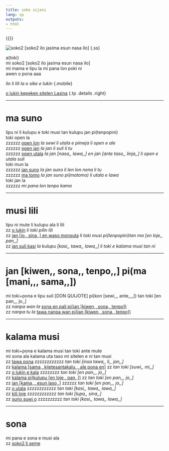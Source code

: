 ```yaml
---
title: soko sijeni
lang: sp
outputs:
- html
---
```


{{<rss link="/tp/index.xml">}}

![soko2 [soko2 ilo jasima esun nasa ilo]](/media/ss.png)
{.ss}

a(toki)  
mi soko2 [soko2 ilo jasima esun nasa ilo]  
mi mama e lipu la mi pana lon poki ni  
awen o pona aaa  

_ilo li lili la o sike e lukin_
{.mobile}

[o lukin kepeken sitelen Lasina](/tp)
{.tp .details .right}

---

# ma suno

lipu ni li kulupu e toki musi tan kulupu jan pi(tenpopini)  
toki open la  
zzzzzz [open lon](open-lon) _la sewi li utala e pimeja li open e ale_  
zzzzzz [open jan](open-jan) _la jan li suli li tu_  
zzzzzz [open utala](open-utala) _la jan [nasa,, lawa,,] en jan [ante taso,, linja,,] li open e utala suli_  
toki mun la  
zzzzzz [jan suno](jan-suno) _la jan suno li len lon nena li tu_  
zzzzzz [ma tomo](ma-tomo) _la jan suno pi(matomo) li utala e lawa_  
toki jan la  
zzzzzz _mi pana lon tenpo kama_  

---

# musi lili

lipu ni mute li kulupu ala li lili  
zz [o lukin](o-lukin) _li toki pilin lili_  
zz [jan [jo,, sina,,] en waso monsuta](jan-josi-en-waso-monsuta) _li toki musi pi(tenpopini)tan ma [en loje,, pan,,]_  
zz [jan suli kasi](jan-suli) _la kulupu [kasi,, tawa,, lawa,,] li toki e kalama musi tan ni_  

---

# jan [kiwen,, sona,, tenpo,,] pi(ma [mani,,, sama,,])

mi toki+pona e lipu suli [DON QUIJOTE] pi(kon [sewi,,, ante,,,,]) tan toki [en pan,,, jo,,]  
zz _nanpa wan la_ [sona en pali pi(jan [kiwen,, sona,, tenpo])](jan-kisote-1)  
zz _nanpa tu la_ [tawa nanpa wan pi(jan [kiwen,, sona,, tenpo])](jan-kisote-2)

---

# kalama musi

mi toki+pona e kalama musi tan toki ante mute  
mi sona ala kalama uta taso mi sitelen e ni tan musi  
zz [tawa pona](tawa-pona) zzzzzzzzzzzz _tan toki [insa tawa,, li,, jan,,]_  
zz [kalama [sama,, kijetesantakalu,,, ale pona en]](kalama-sakijape) zz _tan toki [suwi,, mi,,]_  
zz [o lukin e kala](kala) zzzzzzzz _tan toki [en pan,,, jo,,]_  
zz [kalama pi(kulupu [en loje,, pan,,])](elopa) zz _tan toki [en pan,,, jo,,]_  
zz [jan [kama,,, esun laso,,]](jan-kamela) zzzzzz _tan toki [en pan,,, jo,,]_  
zz [o utala](o-utala) zzzzzzzzzzzz  _tan toki [kasi,, tawa,, lawa,,]_  
zz [kili loje](kili-loje) zzzzzzzzzzzz _tan toki [lupa,, sina,,]_  
zz [suno suwi o](suno) zzzzzzzzzz _tan toki [kasi,, tawa,, lawa,,]_  

---

# sona

mi pana e sona e musi ala  
zz [soko2 li seme](soko-li-seme)